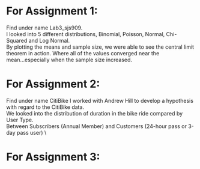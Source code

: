 # For Assignment 1: 
Find under name Lab3_sjs909. \
I looked into 5 different distributions, Binomial, Poisson, Normal, Chi-Squared and Log Normal. \
By plotting the means and sample size, we were able to see the central limit theorem in action. Where all of the values converged near the mean...especially when the sample size increased.


# For Assignment 2: 
Find under name CitiBike
I worked with Andrew Hill to develop a hypothesis with regard to the CitiBike data.\
We looked into the distribution of duration in the bike ride compared by User Type. \
Between Subscribers (Annual Member) and Customers (24-hour pass or 3-day pass user) \

# For Assignment 3:
